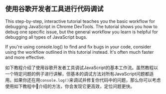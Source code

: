 ## 使用谷歌开发者工具进行代码调试

This step-by-step, interactive tutorial teaches you the basic workflow for debugging JavaScript in Chrome DevTools. The tutorial shows you how to debug one specific issue, but the general workflow you learn is helpful for debugging all types of JavaScript bugs.

If you're using console.log() to find and fix bugs in your code, consider using the workflow outlined in this tutorial instead. It's often much faster and more effective.

如下教程介绍了使用谷歌开发者工具调试JavaScript的基本工作流。虽然教程以一个特定问题的例子进行讲解，但基本的调试方法对所有JavaScript问题都适用。如果你还在用`console.log()`来调试并修复你代码中的问题，那么你可以考虑使用如下教程中介绍的方法，你会发现它更高效，定位问题更快。

